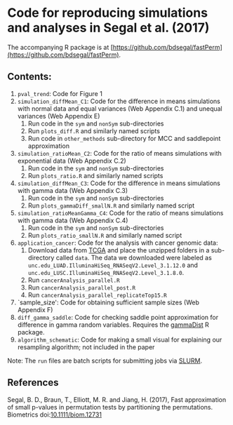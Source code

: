 # Code for reproducing simulations and analyses in Segal et al. (2017)

The accompanying R package is at [https://github.com/bdsegal/fastPerm](https://github.com/bdsegal/fastPerm).

## Contents:

1. `pval_trend`: Code for Figure 1
2. `simulation_diffMean_C1`: Code for the difference in means simulations with normal data and equal variances (Web Appendix C.1) and unequal variances (Web Appendix E)
    1. Run code in the `sym` and `nonSym` sub-directories
    2. Run `plots_diff.R` and similarly named scripts
    3. Run code in `other_methods` sub-directory for MCC and saddlepoint approximation
3. `simulation_ratioMean_C2`: Code for the ratio of means simulations with exponential data (Web Appendix C.2)
    1. Run code in the `sym` and `nonSym` sub-directories
    2. Run `plots_ratio.R` and similarly named scripts
4. `simulation_diffMean_C3`: Code for the difference in means simulations with gamma data (Web Appendix C.3)
    1. Run code in the `sym` and `nonSym` sub-directories
    2. Run `plots_gammaDiff_smallN.R` and similarly named script
5. `simulation_ratioMeanGamma_C4`: Code for the ratio of means simulations with gamma data (Web Appendix C.4)
    1. Run code in the `sym` and `nonSym` sub-directories
    2. Run `plots_ratio_smallN.R` and similarly named script
6. `application_cancer`: Code for the analysis with cancer genomic data:
    1. Download data from [TCGA](https://tcga-data.nci.nih.gov/tcga/) and place the unzipped folders in a sub-directory called `data`. The data we downloaded were labeled as `unc.edu_LUAD.IlluminaHiSeq_RNASeqV2.Level_3.1.12.0` and `unc.edu_LUSC.IlluminaHiSeq_RNASeqV2.Level_3.1.8.0`.
    2. Run `cancerAnalysis_parallel.R`
    3. Run `cancerAnalysis_parallel_post.R`
    4. Run `cancerAnalysis_parallel_replicateTop15.R`
7. `sample_size': Code for obtaining sufficient sample sizes (Web Appendix F) 
8. `diff_gamma_saddle`: Code for checking saddle point approximation for difference in gamma random variables. Requires the [gammaDist](https://github.com/bdsegal/gammaDist) R package.
9. `algorithm_schematic`: Code for making a small visual for explaining our resampling algorithm; not included in the paper

Note: The `run` files are batch scripts for submitting jobs via [SLURM](http://slurm.schedmd.com/).

## References

Segal, B. D., Braun, T., Elliott, M. R. and Jiang, H. (2017), Fast approximation of small p-values in permutation tests by partitioning the permutations. Biometrics doi:[10.1111/biom.12731](http://onlinelibrary.wiley.com/doi/10.1111/biom.12731/full)